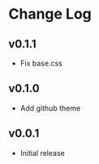 # Change Log

## v0.1.1

- Fix base.css

## v0.1.0

- Add github theme

## v0.0.1

- Initial release
